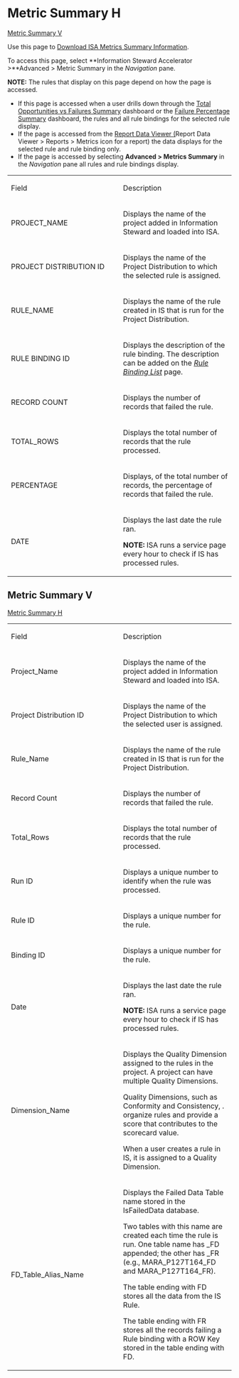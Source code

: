 # Metric Summary H

<span>[Metric Summary V](#Metric_Summary_V)</span>

<div class="use">

Use this page to [Download ISA Metrics Summary
Information](../Use_Cases/Download_ISA_Metrics_Summary_Information).

</div>

To access this page, select **Information Steward Accelerator
\>**Advanced \> Metric Summary in the *Navigation* pane.

<span style="font-weight: bold;">NOTE:</span> The rules that display on
this page depend on how the page is accessed.

  - If this page is accessed when a user drills down through the [Total
    Opportunities vs Failures
    Summary](../Use_Cases/Total_Opportunities_vs._Failures_Summary)
    dashboard or the [Failure Percentage
    Summary](../Use_Cases/Failure_Percentage_Summary) dashboard, the
    rules and all rule bindings for the selected rule display.
  - If the page is accessed from the [Report Data Viewer
    (](Report_Data_Viewer)Report Data Viewer \> Reports \> Metrics
    icon for a report) the data displays for the selected rule and rule
    binding only.
  - If the page is accessed by selecting **Advanced \> Metrics Summary**
    in the <span style="font-style: italic;">Navigation</span> pane all
    rules and rule bindings display.

<table>
<colgroup>
<col style="width: 50%" />
<col style="width: 50%" />
</colgroup>
<tbody>
<tr class="odd">
<td><p>Field</p></td>
<td><p>Description</p></td>
</tr>
<tr class="even">
<td><p>PROJECT_NAME</p></td>
<td><p>Displays the name of the project added in Information Steward and loaded into ISA.</p></td>
</tr>
<tr class="odd">
<td><p>PROJECT DISTRIBUTION ID</p></td>
<td><p>Displays the name of the Project Distribution to which the selected rule is assigned.</p></td>
</tr>
<tr class="even">
<td><p>RULE_NAME</p></td>
<td><p>Displays the name of the rule created in IS that is run for the Project Distribution.</p></td>
</tr>
<tr class="odd">
<td><p>RULE BINDING ID</p></td>
<td><p>Displays the description of the rule binding. The description can be added on the <span style="font-style: italic;"><a href="Rule_Binding_List">Rule Binding List</a></span> page.</p></td>
</tr>
<tr class="even">
<td><p>RECORD COUNT</p></td>
<td><p>Displays the number of records that failed the rule.</p></td>
</tr>
<tr class="odd">
<td><p>TOTAL_ROWS</p></td>
<td><p>Displays the total number of records that the rule processed.</p></td>
</tr>
<tr class="even">
<td><p>PERCENTAGE</p></td>
<td><p>Displays, of the total number of records, the percentage of records that failed the rule.</p></td>
</tr>
<tr class="odd">
<td><p>DATE</p></td>
<td><p>Displays the last date the rule ran.</p>
<p><strong>NOTE:</strong> ISA runs a service page every hour to check if IS has processed rules.</p></td>
</tr>
</tbody>
</table>

## <span><span id="Metric_Summary_V"></span>Metric Summary V</span>

<span>[Metric Summary H](Metric_Summary_H)</span>

<table>
<colgroup>
<col style="width: 50%" />
<col style="width: 50%" />
</colgroup>
<tbody>
<tr class="odd">
<td><p>Field</p></td>
<td><p>Description</p></td>
</tr>
<tr class="even">
<td><p>Project_Name</p></td>
<td><p>Displays the name of the project added in Information Steward and loaded into ISA.</p></td>
</tr>
<tr class="odd">
<td><p>Project Distribution ID</p></td>
<td><p>Displays the name of the Project Distribution to which the selected user is assigned.</p></td>
</tr>
<tr class="even">
<td><p>Rule_Name</p></td>
<td><p>Displays the name of the rule created in IS that is run for the Project Distribution.</p></td>
</tr>
<tr class="odd">
<td><p>Record Count</p></td>
<td><p>Displays the number of records that failed the rule.</p></td>
</tr>
<tr class="even">
<td><p>Total_Rows</p></td>
<td><p>Displays the total number of records that the rule processed.</p></td>
</tr>
<tr class="odd">
<td><p>Run ID</p></td>
<td><p>Displays a unique number to identify when the rule was processed.</p></td>
</tr>
<tr class="even">
<td><p>Rule ID</p></td>
<td><p>Displays a unique number for the rule.</p></td>
</tr>
<tr class="odd">
<td><p>Binding ID</p></td>
<td><p>Displays a unique number for the rule.</p></td>
</tr>
<tr class="even">
<td><p>Date</p></td>
<td><p>Displays the last date the rule ran.</p>
<p><strong>NOTE:</strong> ISA runs a service page every hour to check if IS has processed rules.</p></td>
</tr>
<tr class="odd">
<td><p>Dimension_Name</p></td>
<td><p>Displays the Quality Dimension assigned to the rules in the project. A project can have multiple Quality Dimensions.</p>
<p>Quality Dimensions, such as Conformity and Consistency, . organize rules and provide a score that contributes to the scorecard value.</p>
<p>When a user creates a rule in IS, it is assigned to a Quality Dimension.</p></td>
</tr>
<tr class="even">
<td><p>FD_Table_Alias_Name</p></td>
<td><p>Displays the Failed Data Table name stored in the IsFailedData database.</p>
<p>Two tables with this name are created each time the rule is run. One table name has _FD appended; the other has _FR (e.g., MARA_P127T164_FD and MARA_P127T164_FR).</p>
<p>The table ending with FD stores all the data from the IS Rule.</p>
<p>The table ending with FR stores all the records failing a Rule binding with a ROW Key stored in the table ending with FD.</p></td>
</tr>
</tbody>
</table>
